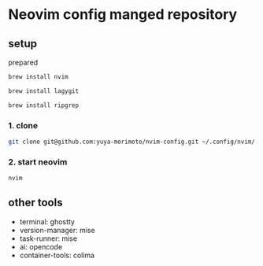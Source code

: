 # Neovim config manged repository

## setup

prepared

```bash
brew install nvim

brew install lagygit

brew install ripgrep
```

### 1. clone

```bash
git clone git@github.com:yuya-morimoto/nvim-config.git ~/.config/nvim/
```

### 2. start neovim

```bash
nvim
```

## other tools

- terminal: ghostty
- version-manager: mise
- task-runner: mise
- ai: opencode
- container-tools: colima
